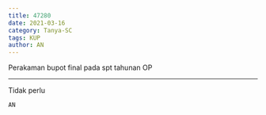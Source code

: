 ```yaml
---
title: 47280
date: 2021-03-16
category: Tanya-SC
tags: KUP
author: AN
---
```


Perakaman bupot final pada spt tahunan OP

---

Tidak perlu

`AN`
